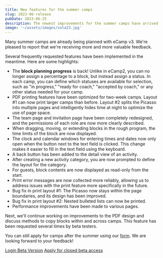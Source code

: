 ```yaml
---
title: New features for the summer camps
slug: 2023-06-release
pubDate: 2023-06-25
description: The newest improvements for the summer camps have arrived.
image: '~/assets/images/sola23.jpg'
---
```


Many summer camps are already being planned with eCamp v3. We're pleased to report that we're receiving more and more valuable feedback.

Several frequently requested features have been implemented in the meantime. Here are some highlights:

- The **block planning progress** is back! Unlike in eCamp2, you can no longer assign a percentage to a block, but instead assign a status. In each camp, you can define which statuses are available for selection, such as "in progress," "ready for coach," "accepted by coach," or any other status needed for your camp.
- PDF printing features have been optimized for two-week camps. Layout #1 can now print larger camps than before. Layout #2 splits the Picasso into multiple pages and intelligently hides time at night to optimize the use of page space.
- The team page and invitation page have been completely redesigned, and the permissions of each role are now more clearly described.
- When dragging, moving, or extending blocks in the rough program, the time limits of the block are now displayed.
- The clock and calendar windows for entering times and dates now only open when the button next to the text field is clicked. This change makes it easier to fill in the text field using the keyboard.
- A back button has been added to the detail view of an activity.
- After creating a new activity category, you are now prompted to define the layout for the category.
- For guests, block contents are now displayed as read-only from the start.
- Print error messages are now collected more reliably, allowing us to address issues with the print feature more specifically in the future.
- Bug fix in print layout #1: The Picasso now stays within the page boundaries, and its design has been improved.
- Bug fix in print layout #2: Nested bulleted lists can now be printed.
- Performance improvements have been made to various pages.

Next, we'll continue working on improvements to the PDF design and discuss methods to copy blocks within and across camps. This feature has been requested several times by beta testers.

You can still apply for camps after the summer using our [form](https://forms.office.com/e/TRKsfnazf5). We are looking forward to your feedback!

<a class="btn secondary mr-4 mb-4" href="https://app.ecamp3.ch" target="_blank">Login Beta Version</a>
<a class="btn secondary mr-4 mb-4" href="https://forms.office.com/e/TRKsfnazf5" target="_blank">Apply for closed beta access</a>
